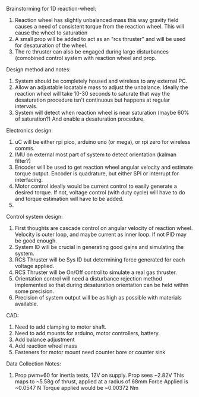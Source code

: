 Brainstorming for 1D reaction-wheel:

1. Reaction wheel has slightly unbalanced mass this way gravity field
causes a need of consistent torque from the reaction wheel. This will
cause the wheel to saturation
2. A small prop will be added to act as an "rcs thruster" and will be used
for desaturation of the wheel. 
3. The rc thruster can also be engaged during large disturbances (comobined
control system with reaction wheel and prop.


Design method and notes:
1. System should be completely housed and wireless to any external PC.
2. Allow an adjustable locatable mass to adjust the unbalance. Ideally
the reaction wheel will take 10-30 seconds to saturate that way the 
desaturation procedure isn't continuous but happens at regular intervals.
3. System will detect when reaction wheel is near saturation (maybe 60% of saturation?)
And enable a desaturation procedure. 


Electronics design:
1. uC will be either rpi pico, arduino uno (or mega), or rpi zero for wireless
comms.
2. IMU on external most part of system to detect orientation (kalman filter?)
3. Encoder will be used to get reaction wheel angular velocity and estimate
torque output. Encoder is quadrature, but either SPI or interrupt for interfacing.
4. Motor control ideally would be current control to easily generate a desired
torque. If not, voltage control (with duty cycle) will have to do and
torque estimation will have to be added.
5.

Control system design:
1. First thoughts are cascade control on angular velocity of reaction wheel.
Velocity is outer loop, and maybe current as inner loop. If not PID may be good enough.
2. System ID will be crucial in generating good gains and simulating the system.
3. RCS Thruster will be Sys ID but determining force generated for each voltage applied.
4. RCS Thruster will be On/Off control to simulate a real gas thruster.
5. Orientation control will need a disturbance rejection method implemented so
that during desaturation orientation can be held within some precision.
6. Precision of system output will be as high as possible with materials available.

CAD:
1. Need to add clamping to motor shaft.
2. Need to add mounts for arduino, motor controllers, battery.
3. Add balance adjustment
4. Add reaction wheel mass
5. Fasteners for motor mount need counter bore or counter sink


Data Collection Notes:
1. Prop pwm=60 for inertia tests, 12V on supply. Prop sees ~2.82V
	This maps to ~5.58g of thrust, applied at a radius of 68mm
	Force Applied is ~0.0547 N
	Torque applied would be ~0.00372 Nm
